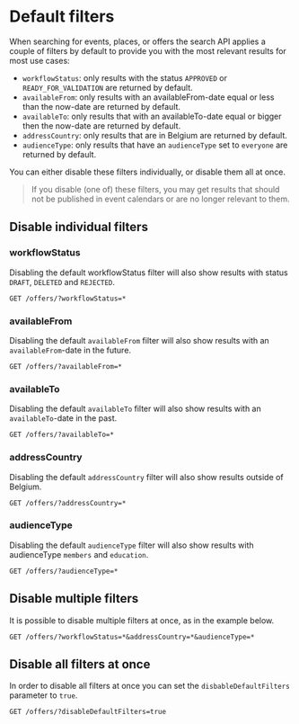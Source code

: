 # Default filters

When searching for events, places, or offers the search API applies a couple of filters by default to provide you with the most relevant results for most use cases:

*   `workflowStatus`: only results with the status `APPROVED` or `READY_FOR_VALIDATION` are returned by default.
*   `availableFrom`: only results with an availableFrom-date equal or less than the now-date are returned by default.
*   `availableTo`: only results that with an availableTo-date equal or bigger then the now-date are returned by default.
*   `addressCountry`: only results that are in Belgium are returned by default.
*   `audienceType`: only results that have an `audienceType` set to `everyone` are returned by default.

You can either disable these filters individually, or disable them all at once.

<!-- theme: info -->

> If you disable (one of) these filters, you may get results that should not be published in event calendars or are no longer relevant to them.

## Disable individual filters

### workflowStatus

Disabling the default workflowStatus filter will also show results with status `DRAFT`, `DELETED` and `REJECTED`.

    GET /offers/?workflowStatus=*

### availableFrom

Disabling the default `availableFrom` filter will also show results with an `availableFrom`-date in the future.

    GET /offers/?availableFrom=*

### availableTo

Disabling the default `availableTo` filter will also show results with an `availableTo`-date in the past.

    GET /offers/?availableTo=*

### addressCountry

Disabling the default `addressCountry` filter will also show results outside of Belgium.

    GET /offers/?addressCountry=*

### audienceType

Disabling the default `audienceType` filter will also show results with audienceType `members` and `education`.

    GET /offers/?audienceType=*

## Disable multiple filters

It is possible to disable multiple filters at once, as in the example below.

    GET /offers/?workflowStatus=*&addressCountry=*&audienceType=*

## Disable all filters at once

In order to disable all filters at once you can set the `disbableDefaultFilters` parameter to `true`.

    GET /offers/?disableDefaultFilters=true
